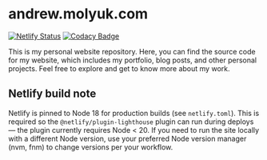 # andrew.molyuk.com

[![Netlify Status](https://api.netlify.com/api/v1/badges/9162f57e-4db3-4360-b350-e31ad5e85cb6/deploy-status)](https://app.netlify.com/sites/molyuk/deploys)
[![Codacy Badge](https://app.codacy.com/project/badge/Grade/673652e07e9742fdbaaaff3f1452c9e1)](https://app.codacy.com/gh/andrewmolyuk/andrew.molyuk.com/dashboard?utm_source=gh&utm_medium=referral&utm_content=&utm_campaign=Badge_grade)

This is my personal website repository. Here, you can find the source code for my website, which includes my portfolio,
blog posts, and other personal projects. Feel free to explore and get to know more about my work.

## Netlify build note

Netlify is pinned to Node 18 for production builds (see `netlify.toml`). This is required so the
`@netlify/plugin-lighthouse` plugin can run during deploys — the plugin currently requires Node < 20.
If you need to run the site locally with a different Node version, use your preferred Node version manager
(nvm, fnm) to change versions per your workflow.
